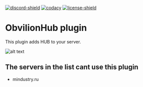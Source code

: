 [![discord-shield][]][discord-invite]
[![codacy][]][codacy-shield]
[![license-shield][]][license]

# ObvilionHub plugin
This plugin adds HUB to your server.

![alt text](https://media.discordapp.net/attachments/548917345318338582/796282215872462868/GIF_06.01.2021_10-35-12.gif?width=989&height=676)

## The servers in the list cant use this plugin
- mindustry.ru


[discord-invite]: https://discord.gg/cg82mjh
[discord-shield]: https://discord.com/api/guilds/633294014048632832/widget.png
[license]: https://github.com/ObvilionNetwork/mindustry-hub-plugin/tree/master/LICENSE
[license-shield]: https://img.shields.io/badge/License-Apache%202.0-lightgrey.svg
[codacy]: https://app.codacy.com/project/badge/Grade/d8a962d0929a4c798df707c1dc8f52b4
[codacy-shield]: https://www.codacy.com/gh/ObvilionNetwork/mindustry-hub-plugin/dashboard?utm_source=github.com&amp;utm_medium=referral&amp;utm_content=ObvilionNetwork/mindustry-hub-plugin&amp;utm_campaign=Badge_Grade
